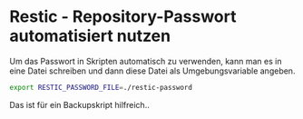 # Restic - Repository-Passwort automatisiert nutzen

Um das Passwort in Skripten automatisch zu verwenden, kann man es in eine Datei schreiben und dann diese Datei als Umgebungsvariable angeben.

```bash
export RESTIC_PASSWORD_FILE=./restic-password
```
Das ist für ein Backupskript hilfreich..
